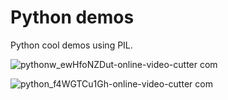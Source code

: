 # Python demos
Python cool demos using PIL.

![pythonw_ewHfoNZDut-_online-video-cutter com_](https://user-images.githubusercontent.com/84366597/229922542-c1b6a9b1-981b-4ae0-8a12-a36a4b0c8c28.gif)

![python_f4WGTCu1Gh-_online-video-cutter com_](https://user-images.githubusercontent.com/84366597/229922456-eea8b99d-5f9e-4b3e-80b8-51dabd9a4493.gif)
